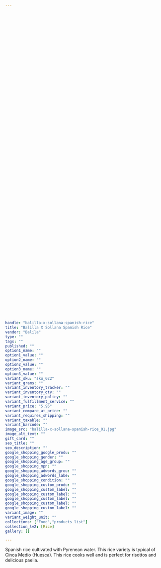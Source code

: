 ```yaml
---
 
 

 
 

 
 

 
 

 
 

 
 

 
 

 
 

 
 

 
 

 
 

 
 

 
 

 
 

 
 

 
 

 
 

 
 

 
 

 
 

 
 

 
 

 
 

handle: "balilla-x-sollana-spanish-rice"
title: "Balilla X Sollana Spanish Rice"
vendor: "Balila"
type: ""
tags: ""
published: ""
option1_name: ""
option1_value: ""
option2_name: ""
option2_value: ""
option3_name: ""
option3_value: ""
variant_sku: "sku_022"
variant_grams: ""
variant_inventory_tracker: ""
variant_inventory_qty: ""
variant_inventory_policy: ""
variant_fulfillment_service: ""
variant_price: "5.95"
variant_compare_at_price: ""
variant_requires_shipping: ""
variant_taxable: ""
variant_barcode: ""
image_src: "balilla-x-sollana-spanish-rice_01.jpg"
image_alt_text: ""
gift_card: ""
seo_title: ""
seo_description: ""
google_shopping_google_produ: ""
google_shopping_gender: ""
google_shopping_age_group: ""
google_shopping_mpn: ""
google_shopping_adwords_grou: ""
google_shopping_adwords_labe: ""
google_shopping_condition: ""
google_shopping_custom_produ: ""
google_shopping_custom_label: ""
google_shopping_custom_label: ""
google_shopping_custom_label: ""
google_shopping_custom_label: ""
google_shopping_custom_label: ""
variant_image: ""
variant_weight_unit: ""
collections: ["Food","products_list"]
collection_lv2: [Rice]
gallery: []

---
```


Spanish rice cultivated with Pyrenean water. This rice variety is typical of Cinca Medio (Huesca). This rice cooks well and is perfect for risottos and delicious paella.
